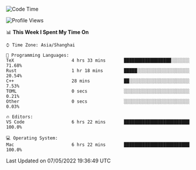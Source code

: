 <!--START_SECTION:waka-->
![Code Time](http://img.shields.io/badge/Code%20Time-1%2C287%20hrs%2041%20mins-blue)

![Profile Views](http://img.shields.io/badge/Profile%20Views-5-blue)

📊 **This Week I Spent My Time On** 

```text
⌚︎ Time Zone: Asia/Shanghai

💬 Programming Languages: 
TeX                      4 hrs 33 mins       ██████████████████░░░░░░░   71.68% 
Rust                     1 hr 18 mins        █████░░░░░░░░░░░░░░░░░░░░   20.54% 
C++                      28 mins             ██░░░░░░░░░░░░░░░░░░░░░░░   7.53% 
TOML                     0 secs              ░░░░░░░░░░░░░░░░░░░░░░░░░   0.21% 
Other                    0 secs              ░░░░░░░░░░░░░░░░░░░░░░░░░   0.03%

🔥 Editors: 
VS Code                  6 hrs 22 mins       █████████████████████████   100.0%

💻 Operating System: 
Mac                      6 hrs 22 mins       █████████████████████████   100.0%

```


 Last Updated on 07/05/2022 19:36:49 UTC
<!--END_SECTION:waka-->
